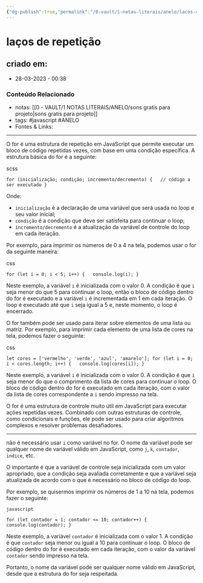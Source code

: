 ```yaml
---
{"dg-publish":true,"permalink":"/0-vault/1-notas-literais/anelo/lacos-de-repeticao/","tags":["javascript","ANELO"],"dgHomeLink":true,"dgShowLocalGraph":true,"dgShowFileTree":true,"dgEnableSearch":true,"noteIcon":""}
---
```


# laços de repetição

## criado em: 
-  28-03-2023 - 00:38

### Conteúdo Relacionado
- notas: [[0 - VAULT/1 NOTAS LITERAIS/ANELO/sons gratis para projeto\|sons gratis para projeto]]
- tags: #javascript #ANELO 
- Fontes & Links: 

---

O for é uma estrutura de repetição em JavaScript que permite executar um bloco de código repetidas vezes, com base em uma condição específica. A estrutura básica do for é a seguinte:

scss

`for (inicialização; condição; incremento/decremento) {   // código a ser executado }`

Onde:

-   `inicialização` é a declaração de uma variável que será usada no loop e seu valor inicial;
-   `condição` é a condição que deve ser satisfeita para continuar o loop;
-   `incremento/decremento` é a atualização da variável de controle do loop em cada iteração.

Por exemplo, para imprimir os números de 0 a 4 na tela, podemos usar o for da seguinte maneira:

css

`for (let i = 0; i < 5; i++) {   console.log(i); }`

Neste exemplo, a variável `i` é inicializada com o valor 0. A condição é que `i` seja menor do que 5 para continuar o loop, então o bloco de código dentro do for é executado e a variável `i` é incrementada em 1 em cada iteração. O loop é executado até que `i` seja igual a 5 e, neste momento, o loop é encerrado.

O for também pode ser usado para iterar sobre elementos de uma lista ou matriz. Por exemplo, para imprimir cada elemento de uma lista de cores na tela, podemos fazer o seguinte:

css

`let cores = ['vermelho', 'verde', 'azul', 'amarelo']; for (let i = 0; i < cores.length; i++) {   console.log(cores[i]); }`

Neste exemplo, a variável `i` é inicializada com o valor 0. A condição é que `i` seja menor do que o comprimento da lista de cores para continuar o loop. O bloco de código dentro do for é executado em cada iteração, com o valor da lista de cores correspondente a `i` sendo impresso na tela.

O for é uma estrutura de controle muito útil em JavaScript para executar ações repetidas vezes. Combinado com outras estruturas de controle, como condicionais e funções, ele pode ser usado para criar algoritmos complexos e resolver problemas desafiadores.

---

não é necessário usar `i` como variável no for. O nome da variável pode ser qualquer nome de variável válido em JavaScript, como `j`, `k`, `contador`, `indice`, etc.

O importante é que a variável de controle seja inicializada com um valor apropriado, que a condição seja avaliada corretamente e que a variável seja atualizada de acordo com o que é necessário no bloco de código do loop.

Por exemplo, se quisermos imprimir os números de 1 a 10 na tela, podemos fazer o seguinte:

```
javascript

for (let contador = 1; contador <= 10; contador++) {   console.log(contador); }
```

Neste exemplo, a variável `contador` é inicializada com o valor 1. A condição é que `contador` seja menor ou igual a 10 para continuar o loop. O bloco de código dentro do for é executado em cada iteração, com o valor da variável `contador` sendo impresso na tela.

Portanto, o nome da variável pode ser qualquer nome válido em JavaScript, desde que a estrutura do for seja respeitada.